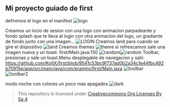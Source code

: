 ## Mi proyecto guiado de first

definimos el logo en el manifest
![logo](img/logo.png)

Creamos un incio de sesion con una logo con animacion parpadeante y fondo splash que te lleva al login con otra animacion del logo, un gradiante de fondo junto con una imagen...
![LOGIN](img/inicio.gif)
Creamos land para cuando se gire el dispositivo
![land](img/land.png)
Creamos themes 
![theme](img/theme.png)
si refrescamos sale una imagen nueva y un toast. first/Main.java:130
![random](img/scrolltoast.png)![random](img/persona.gif)
Toolbar, presionas y sale un toast.Menu desplegable de navegacion y salir. https://github.com/KoltX/first/blob/9541c53bc9f737ad0b2a34c1e44fbc492b75915e/app/src/main/java/com/eramiro/first/Main.java
![toolbar](img/toolbar.png)![toolbar2](img/toolbar2.png)

modo noche con colores un poco mas apagados
![dark](img/dark.png)
>This repository is licensed under
>[Creativecommons Org Licenses By Sa 4](http://creativecommons.org/licenses/by-sa/4.0/)
